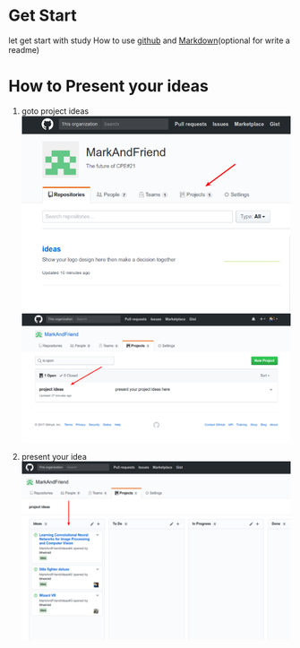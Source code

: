 # Get Start

let get start with study How to use [github](https://try.github.io/levels/1/challenges/1) and  [Markdown](http://www.markdowntutorial.com/)(optional for write a readme)

# How to Present your ideas
1. goto project ideas  
   ![](images/project_navigator.png)  
   ![](images/select_project_idea.png)  

2. present your idea
   ![](images/present_your_idea.png)  
